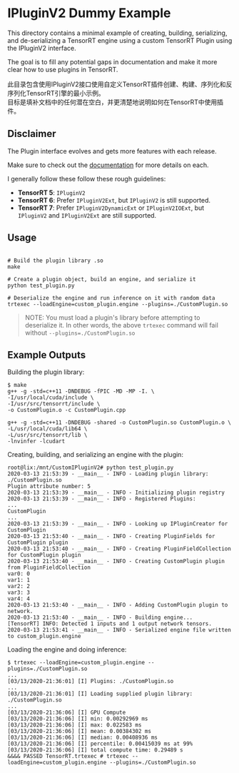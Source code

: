 # IPluginV2 Dummy Example

This directory contains a minimal example of creating, building,
serializing, and de-serializing a TensorRT engine using a custom
TensorRT Plugin using the IPluginV2 interface.

The goal is to fill any potential gaps in documentation and make
it more clear how to use plugins in TensorRT.   

此目录包含使用IPluginV2接口使用自定义TensorRT插件创建、构建、序列化和反序列化TensorRT引擎的最小示例。  
目标是填补文档中的任何潜在空白，并更清楚地说明如何在TensorRT中使用插件。   

## Disclaimer

The Plugin interface evolves and gets more features with each release. 

Make sure to check out the 
[documentation](https://docs.nvidia.com/deeplearning/sdk/tensorrt-developer-guide/index.html#plugin-api-desc)
for more details on each. 

I generally follow these follow these rough guidelines:
* **TensorRT 5**:  `IPluginV2`
* **TensorRT 6**:  Prefer `IPluginV2Ext`, but `IPluginV2` is still supported.
* **TensorRT 7**: Prefer `IPluginV2DynamicExt` or `IPluginV2IOExt`, but 
`IPluginV2` and `IPluginV2Ext` are still supported.

## Usage

```

# Build the plugin library .so
make

# Create a plugin object, build an engine, and serialize it
python test_plugin.py

# Deserialize the engine and run inference on it with random data
trtexec --loadEngine=custom_plugin.engine --plugins=./CustomPlugin.so
```

> NOTE: You must load a plugin's library before attempting to deserialize it.
In other words, the above `trtexec` command will fail without
`--plugins=./CustomPlugin.so`

## Example Outputs

Building the plugin library:
```
$ make
g++ -g -std=c++11 -DNDEBUG -fPIC -MD -MP -I. \
-I/usr/local/cuda/include \
-I/usr/src/tensorrt/include \
-o CustomPlugin.o -c CustomPlugin.cpp

g++ -g -std=c++11 -DNDEBUG -shared -o CustomPlugin.so CustomPlugin.o \
-L/usr/local/cuda/lib64 \
-L/usr/src/tensorrt/lib \
-lnvinfer -lcudart
```

Creating, building, and serializing an engine with the plugin:
```
root@lix:/mnt/CustomIPluginV2# python test_plugin.py  
2020-03-13 21:53:39 - __main__ - INFO - Loading plugin library: ./CustomPlugin.so
Plugin attribute number: 5
2020-03-13 21:53:39 - __main__ - INFO - Initializing plugin registry
2020-03-13 21:53:39 - __main__ - INFO - Registered Plugins:
...
CustomPlugin
...
2020-03-13 21:53:39 - __main__ - INFO - Looking up IPluginCreator for CustomPlugin
2020-03-13 21:53:40 - __main__ - INFO - Creating PluginFields for CustomPlugin plugin
2020-03-13 21:53:40 - __main__ - INFO - Creating PluginFieldCollection for CustomPlugin plugin
2020-03-13 21:53:40 - __main__ - INFO - Creating CustomPlugin plugin from PluginFieldCollection
var0: 0
var1: 1
var2: 2
var3: 3
var4: 4
2020-03-13 21:53:40 - __main__ - INFO - Adding CustomPlugin plugin to network.
2020-03-13 21:53:40 - __main__ - INFO - Building engine...
[TensorRT] INFO: Detected 1 inputs and 1 output network tensors.
2020-03-13 21:53:41 - __main__ - INFO - Serialized engine file written to custom_plugin.engine
```

Loading the engine and doing inference:
```
$ trtexec --loadEngine=custom_plugin.engine --plugins=./CustomPlugin.so
...
[03/13/2020-21:36:01] [I] Plugins: ./CustomPlugin.so
...
[03/13/2020-21:36:01] [I] Loading supplied plugin library: ./CustomPlugin.so
...
[03/13/2020-21:36:06] [I] GPU Compute
[03/13/2020-21:36:06] [I] min: 0.00292969 ms
[03/13/2020-21:36:06] [I] max: 0.022583 ms
[03/13/2020-21:36:06] [I] mean: 0.00384302 ms
[03/13/2020-21:36:06] [I] median: 0.00408936 ms
[03/13/2020-21:36:06] [I] percentile: 0.00415039 ms at 99%
[03/13/2020-21:36:06] [I] total compute time: 0.29489 s
&&&& PASSED TensorRT.trtexec # trtexec --loadEngine=custom_plugin.engine --plugins=./CustomPlugin.so
```
